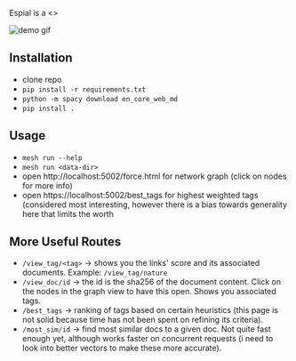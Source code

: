 Espial is a <>

![demo gif](/img/espial.gif)

## Installation
- clone repo
- `pip install -r requirements.txt`
- `python -m spacy download en_core_web_md`
- `pip install .`

## Usage
- `mesh run --help`
- `mesh run <data-dir>`
- open http://localhost:5002/force.html for network graph (click on nodes for more info)
- open https://localhost:5002/best_tags for highest weighted tags (considered most interesting, however there is a bias towards generality here that limits the worth

## More Useful Routes
- `/view_tag/<tag>` -> shows you the links' score and its associated documents. Example: `/view_tag/nature` 
- `/view_doc/id` -> the id is the sha256 of the document content. Click on the nodes in the graph view to have this open. Shows you associated tags.
- `/best_tags` -> ranking of tags based on certain heuristics (this page is not solid because time has not been spent on refining its criteria).
- `/most_sim/id` -> find most similar docs to a given doc. Not quite fast enough yet, although works faster on concurrent requests (i need to look into better vectors to make these more accurate).
